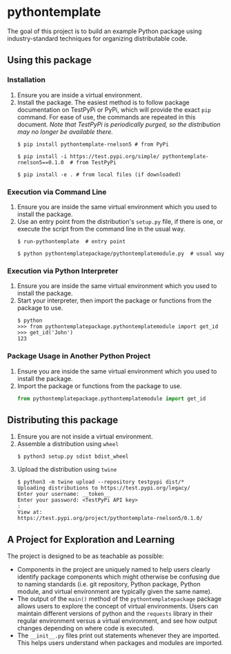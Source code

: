 # pythontemplate
The goal of this project is to build an example Python package using industry-standard techniques for organizing distributable code. 

## Using this package
### Installation
1. Ensure you are inside a virtual environment.
2. Install the package. The easiest method is to follow package documentation on TestPyPi or PyPi, which will provide the exact `pip` command. For ease of use, the commands are repeated in this document. *Note that TestPyPi is periodically purged, so the distribution may no longer be available there.*
    ```shell script
    $ pip install pythontemplate-rnelson5 # from PyPi 
    ```
    ```shell script
    $ pip install -i https://test.pypi.org/simple/ pythontemplate-rnelson5==0.1.0  # from TestPyPi
    ```
    ```shell script
    $ pip install -e . # from local files (if downloaded)
    ```

### Execution via Command Line
1. Ensure you are inside the same virtual environment which you used to install the package.
2. Use an entry point from the distribution's `setup.py` file, if there is one, or execute the script from the command line in the usual way.
    ```shell script
    $ run-pythontemplate  # entry point
    ```
    ```shell script
    $ python pythontemplatepackage/pythontemplatemodule.py  # usual way
    ```

### Execution via Python Interpreter
1. Ensure you are inside the same virtual environment which you used to install the package.
2. Start your interpreter, then import the package or functions from the package to use.
    ```shell script
    $ python
    >>> from pythontemplatepackage.pythontemplatemodule import get_id
    >>> get_id('John')
    123
    ```

### Package Usage in Another Python Project
1. Ensure you are inside the same virtual environment which you used to install the package.
2. Import the package or functions from the package to use.
    ```python
    from pythontemplatepackage.pythontemplatemodule import get_id
    ```




## Distributing this package
1. Ensure you are not inside a virtual environment.
2. Assemble a distribution using `wheel`
    ```shell script
    $ python3 setup.py sdist bdist_wheel
    ```
3. Upload the distribution using `twine`
    ```shell script
    $ python3 -m twine upload --repository testpypi dist/*
    Uploading distributions to https://test.pypi.org/legacy/
    Enter your username: __token__
    Enter your password: <TestPyPi API key>
    :
    View at:
    https://test.pypi.org/project/pythontemplate-rnelson5/0.1.0/
    ```

## A Project for Exploration and Learning
The project is designed to be as teachable as possible:
- Components in the project are uniquely named to help users clearly identify package components which might otherwise be confusing due to naming standards (i.e. git repository, Python package, Python module, and virtual environment are typically given the same name).
- The output of the `main()` method of the `pythontemplatepackage` package allows users to explore the concept of virtual environments. Users can maintain different versions of python and the `requests` library in their regular environment versus a virtual environment, and see how output changes depending on where code is executed.
- The `__init__.py` files print out statements whenever they are imported. This helps users understand when packages and modules are imported. 
